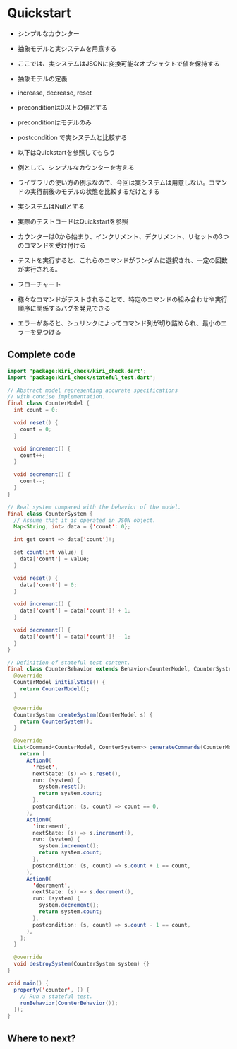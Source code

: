 # Quickstart

- シンプルなカウンター
- 抽象モデルと実システムを用意する
- ここでは、実システムはJSONに変換可能なオブジェクトで値を保持する

- 抽象モデルの定義
- increase, decrease, reset
- preconditionは0以上の値とする
- preconditionはモデルのみ
- postcondition で実システムと比較する

- 以下はQuickstartを参照してもらう
- 例として、シンプルなカウンターを考える
- ライブラリの使い方の例示なので、今回は実システムは用意しない。コマンドの実行前後のモデルの状態を比較するだけとする
- 実システムはNullとする
- 実際のテストコードはQuickstartを参照
- カウンターは0から始まり、インクリメント、デクリメント、リセットの3つのコマンドを受け付ける
- テストを実行すると、これらのコマンドがランダムに選択され、一定の回数が実行される。
- フローチャート
- 様々なコマンドがテストされることで、特定のコマンドの組み合わせや実行順序に関係するバグを発見できる
- エラーがあると、シュリンクによってコマンド列が切り詰められ、最小のエラーを見つける

## Complete code

```java
import 'package:kiri_check/kiri_check.dart';
import 'package:kiri_check/stateful_test.dart';

// Abstract model representing accurate specifications
// with concise implementation.
final class CounterModel {
  int count = 0;

  void reset() {
    count = 0;
  }

  void increment() {
    count++;
  }

  void decrement() {
    count--;
  }
}

// Real system compared with the behavior of the model.
final class CounterSystem {
  // Assume that it is operated in JSON object.
  Map<String, int> data = {'count': 0};

  int get count => data['count']!;

  set count(int value) {
    data['count'] = value;
  }

  void reset() {
    data['count'] = 0;
  }

  void increment() {
    data['count'] = data['count']! + 1;
  }

  void decrement() {
    data['count'] = data['count']! - 1;
  }
}

// Definition of stateful test content.
final class CounterBehavior extends Behavior<CounterModel, CounterSystem> {
  @override
  CounterModel initialState() {
    return CounterModel();
  }

  @override
  CounterSystem createSystem(CounterModel s) {
    return CounterSystem();
  }

  @override
  List<Command<CounterModel, CounterSystem>> generateCommands(CounterModel s) {
    return [
      Action0(
        'reset',
        nextState: (s) => s.reset(),
        run: (system) {
          system.reset();
          return system.count;
        },
        postcondition: (s, count) => count == 0,
      ),
      Action0(
        'increment',
        nextState: (s) => s.increment(),
        run: (system) {
          system.increment();
          return system.count;
        },
        postcondition: (s, count) => s.count + 1 == count,
      ),
      Action0(
        'decrement',
        nextState: (s) => s.decrement(),
        run: (system) {
          system.decrement();
          return system.count;
        },
        postcondition: (s, count) => s.count - 1 == count,
      ),
    ];
  }

  @override
  void destroySystem(CounterSystem system) {}
}

void main() {
  property('counter', () {
    // Run a stateful test.
    runBehavior(CounterBehavior());
  });
}
```

## Where to next?
